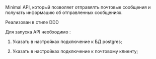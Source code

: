 Minimal API, который позволяет отправялть почтовые сообщения и получать информацию об отправленных сообщениях.

Реализован в стиле DDD

Для запуска API необходимо :

1) Указать в настройках подключение к БД postgres;

2) Указать в настройках подключение к почтовому клиенту;

